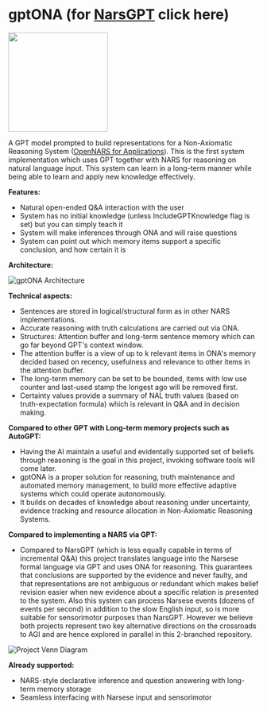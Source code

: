 # gptONA (for [NarsGPT](https://github.com/patham9/NarsGPT) click here)

<img src="https://user-images.githubusercontent.com/8284677/234757994-5e8ad001-c5b1-4aa1-abe7-c56a4f7012dd.png" width="200px">

A GPT model prompted to build representations for a Non-Axiomatic Reasoning System ([OpenNARS for Applications](https://github.com/opennars/OpenNARS-for-Applications)). This is the first system implementation which uses GPT together with NARS for reasoning on natural language input. This system can learn in a long-term manner while being able to learn and apply new knowledge effectively.

**Features:**
- Natural open-ended Q&A interaction with the user
- System has no initial knowledge (unless IncludeGPTKnowledge flag is set) but you can simply teach it
- System will make inferences through ONA and will raise questions
- System can point out which memory items support a specific conclusion, and how certain it is

**Architecture:**

![gptONA Architecture](https://user-images.githubusercontent.com/8284677/234759143-0fc48767-68cd-44fc-800a-fc7023e11f37.png)

**Technical aspects:**
- Sentences are stored in logical/structural form as in other NARS implementations.
- Accurate reasoning with truth calculations are carried out via ONA.
- Structures: Attention buffer and long-term sentence memory which can go far beyond GPT's context window.
- The attention buffer is a view of up to k relevant items in ONA's memory decided based on recency, usefulness and relevance to other items in the attention buffer.
- The long-term memory can be set to be bounded, items with low use counter and last-used stamp the longest ago will be removed first.
- Certainty values provide a summary of NAL truth values (based on truth-expectation formula) which is relevant in Q&A and in decision making.

**Compared to other GPT with Long-term memory projects such as AutoGPT:**

- Having the AI maintain a useful and evidentally supported set of beliefs through reasoning is the goal in this project, invoking software tools will come later.
- gptONA is a proper solution for reasoning, truth maintenance and automated memory management, to build more effective adaptive systems which could operate autonomously.
- It builds on decades of knowledge about reasoning under uncertainty, evidence tracking and resource allocation in Non-Axiomatic Reasoning Systems.

**Compared to implementing a NARS via GPT:**

- Compared to NarsGPT (which is less equally capable in terms of incremental Q&A) this project translates language into the Narsese formal language via GPT and uses ONA for reasoning. This guarantees that conclusions are supported by the evidence and never faulty, and that representations are not ambiguous or redundant which makes belief revision easier when new evidence about a specific relation is presented to the system. Also this system can process Narsese events (dozens of events per second) in addition to the slow English input, so is more suitable for sensorimotor purposes than NarsGPT. However we believe both projects represent two key alternative directions on the crossroads to AGI and are hence explored in parallel in this 2-branched repository.

![Project Venn Diagram](https://user-images.githubusercontent.com/8284677/234832807-f26aaa18-afb9-4f6e-91ea-c667b74f1a5d.png)

**Already supported:**
- NARS-style declarative inference and question answering with long-term memory storage
- Seamless interfacing with Narsese input and sensorimotor
